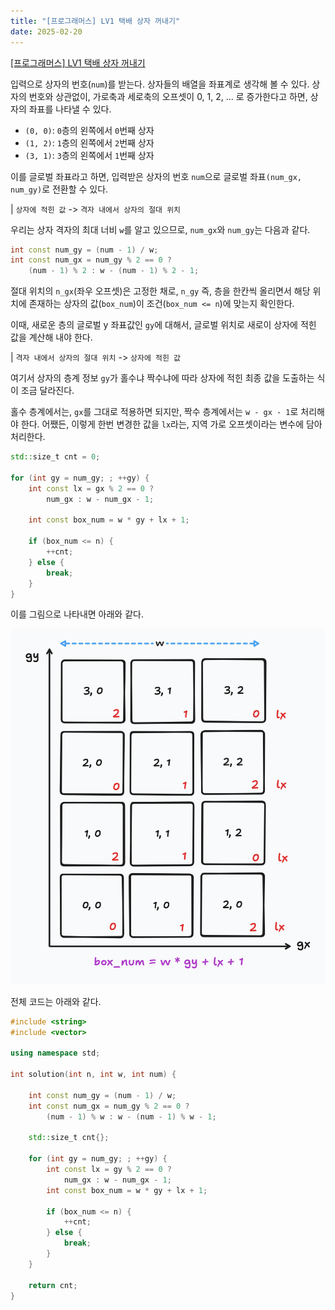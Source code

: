 ```yaml
---
title: "[프로그래머스] LV1 택배 상자 꺼내기"
date: 2025-02-20
---
```


[\[프로그래머스\] LV1 택배 상자 꺼내기](https://school.programmers.co.kr/learn/courses/30/lessons/389478?language=cpp#)

입력으로 상자의 번호(`num`)를 받는다.
상자들의 배열을 좌표계로 생각해 볼 수 있다.
상자의 번호와 상관없이, 가로축과 세로축의 오프셋이 0, 1, 2, ... 로 증가한다고 하면, 상자의 좌표를 나타낼 수 있다.

* `(0, 0)`: `0`층의 왼쪽에서 `0`번째 상자
* `(1, 2)`: `1`층의 왼쪽에서 `2`번째 상자
* `(3, 1)`: `3`층의 왼쪽에서 `1`번째 상자

이를 글로벌 좌표라고 하면, 입력받은 상자의 번호 `num`으로 글로벌 좌표`(num_gx, num_gy)`로 전환할 수 있다.

| `상자에 적힌 값` -> `격자 내에서 상자의 절대 위치`

우리는 상자 격자의 최대 너비 `w`를 알고 있으므로, `num_gx`와 `num_gy`는 다음과 같다.

```cpp
int const num_gy = (num - 1) / w;
int const num_gx = num_gy % 2 == 0 ? 
	(num - 1) % 2 : w - (num - 1) % 2 - 1;
```

절대 위치의 `n_gx`(좌우 오프셋)은 고정한 채로, `n_gy` 즉, 층을 한칸씩 올리면서 해당 위치에 존재하는 상자의 값(`box_num`)이 조건(`box_num <= n`)에 맞는지 확인한다.

이때, 새로운 층의 글로벌 y 좌표값인 `gy`에 대해서, 글로벌 위치로 새로이 상자에 적힌 값을 계산해 내야 한다. 

| `격자 내에서 상자의 절대 위치` -> `상자에 적힌 값`

여기서 상자의 층계 정보 `gy`가 홀수냐 짝수냐에 따라 상자에 적힌 최종 값을 도출하는 식이 조금 달라진다.

홀수 층계에서는, `gx`를 그대로 적용하면 되지만, 짝수 층계에서는 `w - gx - 1`로 처리해야 한다. 어쨌든, 이렇게 한번 변경한 값을 `lx`라는, 지역 가로 오프셋이라는 변수에 담아 처리한다.


```cpp
std::size_t cnt = 0;

for (int gy = num_gy; ; ++gy) {
	int const lx = gx % 2 == 0 ?
		num_gx : w - num_gx - 1;

	int const box_num = w * gy + lx + 1;
	
	if (box_num <= n) {
		++cnt;
	} else {
		break;
	}
}
```

이를 그림으로 나타내면 아래와 같다.

![](./images/00.png)

전체 코드는 아래와 같다.

```cpp
#include <string>
#include <vector>

using namespace std;

int solution(int n, int w, int num) {
    
    int const num_gy = (num - 1) / w;
    int const num_gx = num_gy % 2 == 0 ? 
        (num - 1) % w : w - (num - 1) % w - 1;
    
    std::size_t cnt{};
    
    for (int gy = num_gy; ; ++gy) {
        int const lx = gy % 2 == 0 ?
            num_gx : w - num_gx - 1;
       	int const box_num = w * gy + lx + 1;
        
        if (box_num <= n) {
            ++cnt;
        } else {
            break;
        }
    }
    
    return cnt;
}
```